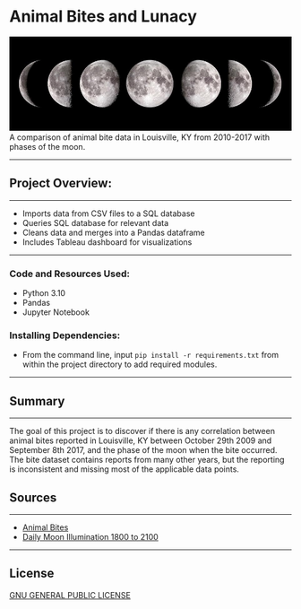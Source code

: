 # Animal Bites and Lunacy
![moon-phases](./assets/moon_phases.jpg)
A comparison of animal bite data in Louisville, KY from 2010-2017 with phases of the moon.

---
## Project Overview:
---
- Imports data from CSV files to a SQL database
- Queries SQL database for relevant data
- Cleans data and merges into a Pandas dataframe
- Includes Tableau dashboard for visualizations
---
### Code and Resources Used:
- Python 3.10
- Pandas
- Jupyter Notebook
### Installing Dependencies:
- From the command line, input `pip install -r requirements.txt` from within the project directory to add required modules.
---
## Summary
---
The goal of this project is to discover if there is any correlation between animal bites reported in Louisville, KY between October 29th 2009 and September 8th 2017, and the phase of the moon when the bite occurred. The bite dataset contains reports from many other years, but the reporting is inconsistent and missing most of the applicable data points. 

## Sources
---
- [Animal Bites](https://www.kaggle.com/datasets/rtatman/animal-bites)
- [Daily Moon Illumination 1800 to 2100](https://www.kaggle.com/datasets/petermenzies/daily-moon-illumination-1800-to-2100)
---
## License
[GNU GENERAL PUBLIC LICENSE](LICENSE)